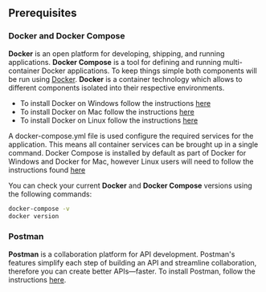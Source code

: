 ## Prerequisites

### Docker and Docker Compose

**Docker** is an open platform for developing, shipping, and running applications. **Docker Compose** is a tool for defining and running multi-container Docker applications. To keep things simple both components will be run using [Docker](https://www.docker.com). **Docker** is a container technology which allows to different components isolated into their respective environments. 

- To install Docker on Windows follow the instructions [here](https://docs.docker.com/docker-for-windows/)
- To install Docker on Mac follow the instructions [here](https://docs.docker.com/docker-for-mac/)
- To install Docker on Linux follow the instructions [here](https://docs.docker.com/install/)

A docker-compose.yml file is used configure the required services for the application. This means all container services can be brought up in a single command. Docker Compose is installed by default as part of Docker for Windows and Docker for Mac, however Linux users will need to follow the instructions found [here](https://docs.docker.com/compose/install/)

You can check your current **Docker** and **Docker Compose** versions using the following commands:

```bash
docker-compose -v
docker version
```

### Postman

**Postman** is a collaboration platform for API development. Postman's features simplify each step of building an API and streamline collaboration, therefore you can create better APIs—faster. To install Postman, follow the instructions [here](https://www.postman.com/downloads).